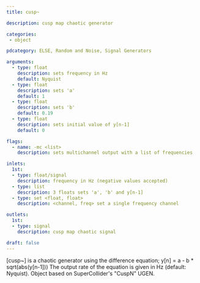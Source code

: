 ```yaml
---
title: cusp~

description: cusp map chaotic generator

categories:
 - object

pdcategory: ELSE, Random and Noise, Signal Generators

arguments:
  - type: float
    description: sets frequency in Hz
    default: Nyquist
  - type: float
    description: sets 'a'
    default: 1
  - type: float
    description: sets 'b'
    default: 0.19
  - type: float
    description: sets initial value of y[n-1]
    default: 0

flags:
  - name: -mc <list>
    description: sets multichannel output with a list of frequencies

inlets:
  1st:
  - type: float/signal
    description: frequency in Hz (negative values accepted)
  - type: list
    description: 3 floats sets 'a', 'b' and y[n-1]
  - type: set <float, float>
    description: <channel, freq> set a single frequency channel

outlets:
  1st:
  - type: signal
    description: cusp map chaotic signal

draft: false
---
```


[cusp~] is a chaotic generator using the difference equation;
y[n] = a - b * sqrt(abs(y[n-1]))
The output rate of the equation is given in Hz (default: Nyquist).
Object based on SuperCollider's "CuspN" UGEN.
